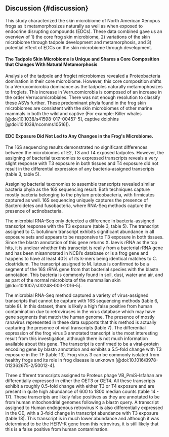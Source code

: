 ## Discussion {#discussion}

This study characterized the skin microbiome of North American Xenopus frogs as it metamorphosizes naturally as well as when exposed to endocrine disrupting compounds (EDCs).
These data combined gave us an overview of 1) the core frog skin microbiome, 2) variations of the skin microbiome through tadpole development and metamorphosis, and 3) potential effect of EDCs on the skin microbiome through development.

#### The Tadpole Skin Microbiome is Unique and Shares a Core Composition that Changes With Natural Metamorphosis
Analysis of the tadpole and froglet microbiomes revealed a Proteobacteria domination in their core microbiome. 
However, this core composition shifts to a Verrucomicrobia dominance as the tadpoles naturally metamophosizes to froglets.
This increase in Verrucomicrobia is composed of an increase in the order Verrucomicrobiales.
There was not enough resolution to classify these ASVs further.
These predominant phyla found in the frog skin microbiomes are consistent with the skin microbiomes of other marine mammals in both the wild and captive (For example: Killer whales [@doi:10.1038/s41598-017-00457-5], captive dolphins [@doi:10.1038/ncomms10516]). 

#### EDC Exposure Did Not Led to Any Changes in the Frog's Microbiome.
The 16S sequencing results demonstrated no significant differences between the microbiomes of E2, T3 and T4 exposed tadpoles. However, the assigning of bacterial taxonomies to expressed transcripts reveals a very slight response with T3 exposure in both tissues and T4 exposure did not result in the differential expression of any bacteria-assigned transcripts (table 3, table 5).

Assigning bacterial taxonomies to assemble transcripts revealed similar bacteria phyla as the 16S sequencing result. 
Both techniques capture mostly bacteria belonging to the phylum proteobacteria, with firmicutes captured as well. 
16S sequencing uniquely captures the presence of Bacteroidetes and fusobacteria, where RNA-Seq methods capture the presence of actinobacteria.

The microbial RNA-Seq only detected a difference in bacteria-assigned transcript response with the T3 exposure (table 3, table 5). 
The transcript assigned to C. botulinum transcript exhibits significant abundance in all exposure sets and appears to be responsive to T3 exposure in both tissues. 
Since the blastn annotation of this gene returns X. laevis rRNA as the top hits, it is unclear whether this transcript is really from a bacterial rRNA gene and has been misannotated in NCBI’s database or is a frog gene and happens to have at least 40% of its k-mers being identical matches to C. clostridium. 
The transcript assigned to M. luteus is confirmed to be a segment of the 16S rRNA gene from that bacterial species with the blastn annotation. 
This bacteria is commonly found in soil, dust, water and air, and as part of the normal microbiota of the mammalian skin [@doi:10.1007/s00248-003-2016-5].

The microbial RNA-Seq method captured a variety of virus-assigned transcripts that cannot be capture with 16S sequencing methods (table 6, table 8). 
In this dataset, there is likely a high false positive from human contamination due to retroviruses in the virus database which may have gene segments that match the human genome. 
The presence of mostly ranavirus represented in these data supports that this method is actually capturing the presence of viral transcripts (table 7). 
The differential expression of the frog virus 3 annotated transcript is the most interesting result from this investigation, although there is not much information available about this gene. 
The transcript is confirmed to be a viral-protein encoding gene by blastn annotation and exhibits a 5.5-fold change with T3 exposure in the TF (table 13). 
Frog virus 3 can be commonly isolated from healthy frogs and its role in frog disease is unknown [@doi:10.1016/B978-012362675-2/50012-4].

Three different transcripts assigned to Proteus phage VB_PmiS-Isfahan are differentially expressed in either the OET3 or OET4. 
All these transcripts exhibit a roughly 0.5-fold change with either T3 or T4 exposure and are present in quite high abundance of 600 to 1800 median counts (table 14 - 17). 
These transcripts are likely false positives as they are annotated to be from human mitochondrial genomes following a blastn query. 
A transcript assigned to Human endogenous retrovirus K is also differentially expressed in the OE, with a 3-fold change in transcript abundance with T3 exposure (table 18). 
This transcript is in much lower abundance and although it was determined to be the HERV-K gene from this retrovirus, it is still likely that this is a false positive from human contamination.
